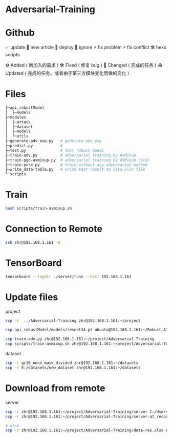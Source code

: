 # Adversarial-Training


# Github
✅ update
📝 new article
🚀 deploy
🙈 ignore 
⚡ fix problem
⚡ fix conflict
🛠️ hexo scripts

⚙️ Added ( 新加入的需求 )
🛠️ Fixed ( 修复 bug )
📝 Changed ( 完成的任务 )
📤 Updated ( 完成的任务，或者由于第三方模块变化而做的变化 )

# Files
```bash
├─api_robustModel
│  ├─models
├─modules
│  ├─attack
│  ├─dataset
│  ├─models
│  └─utils
├─generate-adv_exp.py   # generate-adv_exp
├─predict.py            # 
├─test.py               # test robust model
├─train-adv.py          # adversarial training by AVMixup
├─train-pgd-avmixup.py  # adversarial training by AVMixup (old)
├─train-pure.py         # train without any adversarial method
├─write_data-table.py   # write test result to data.xlsx file
└─scripts
```

# Train
```bash
bash scripts/train-avmixup.sh
```

# Connection to Remote
```bash
ssh zhr@192.168.1.161 -A
```

# TensorBoard
```bash
tensorboard --logdir ./server/runs --host 192.168.1.161
```

# Update files
project
```bash
scp -r  ../Adversarial-Training zhr@192.168.1.161:~/project 

scp api_robustModel/models/resnet34.pt ubuntu@192.168.1.161:~/Robust_AI_2021/api_robustModel

scp train-adv.py zhr@192.168.1.161:~/project/Adversarial-Training
scp scripts/train-avmixup.sh zhr@192.168.1.161:~/project/Adversarial-Training/scripts
```

dataset
```bash
scp -r gc10_none_mask_divided zhr@192.168.1.161:~/datasets 
scp -r E:/datasets/new_dataset zhr@192.168.1.161:~/datasets 
```

# Download from remote
server
```bash
scp -r zhr@192.168.1.161:~/project/Adversarial-Training/server C:/Users/henryzhu/Projects/Adversarial-Training
scp -r zhr@192.168.1.161:~/project/Adversarial-Training/server-at_recon E:/Projects/

# xlsx
scp -r zhr@192.168.1.161:~/project/Adversarial-Training/data-res.xlsx E:/Projects/Adversarial-Training/data--res.xlsx
```
